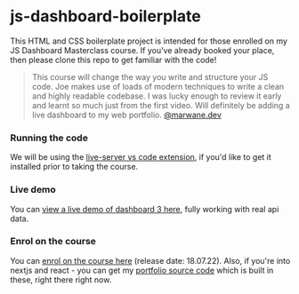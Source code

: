 # js-dashboard-boilerplate

This HTML and CSS boilerplate project is intended for those enrolled on my JS Dashboard Masterclass course. If you've already booked your place, then please clone this repo to get familiar with the code!

> This course will change the way you write
> and structure your JS code. Joe makes use
> of loads of modern techniques to write a clean
> and highly readable codebase. I was lucky enough
> to review it early and learnt so much just from
> the first video. Will definitely be adding a
> live dashboard to my web portfolio.
> [@marwane.dev](https://www.instagram.com/marwane.dev)

### Running the code

We will be using the [live-server vs code extension](https://ritwickdey.github.io/vscode-live-server/), if you'd like to get it installed prior to taking the course.

### Live demo

You can [view a live demo of dashboard 3 here](https://dashboard.frontendjoe.com/), fully working with real api data.

### Enrol on the course

You can [enrol on the course here](https://frontendjoe.gumroad.com/l/js-dashboard-masterclass/ROADMAN?_gl=1*1db68ei*_ga*MTgzMjA3ODE1NS4xNjIyNDgwNDc1*_ga_6LJN6D94N6*MTY1NjQxNTQ3MS43OC4xLjE2NTY0MTU1MDYuMA..) (release date: 18.07.22). Also, if you're into nextjs and react - you can get my [portfolio source code](https://frontendjoe.com/) which is built in these, right there right now.
